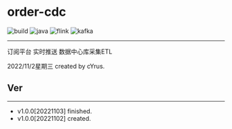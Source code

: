 # order-cdc

![build](https://img.shields.io/badge/build-passing-brightgreen)
![java](https://img.shields.io/badge/java-1.8-brightgreen)
![flink](https://img.shields.io/badge/flink-13.6-blue)
![kafka](https://img.shields.io/badge/kafka-2.0%2B-ff69b4)
***
订阅平台 实时推送 数据中心库采集ETL

2022/11/2星期三 created by cYrus.

## Ver

***

* v1.0.0[20221103] finished.
* v1.0.0[20221102] created.

